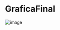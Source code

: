 # GraficaFinal
![image](https://user-images.githubusercontent.com/85593827/177865524-49c14c17-5a23-4fb1-87d7-59a4d0fcdb27.png)
